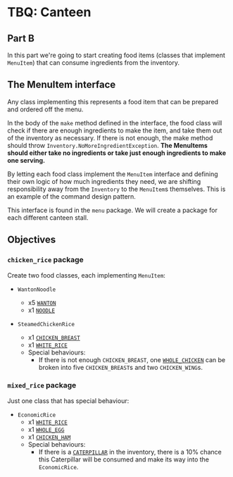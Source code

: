 # TBQ: Canteen

## Part B

In this part we're going to start creating food items (classes that implement `MenuItem`) that can consume ingredients from the inventory.

## The MenuItem interface

Any class implementing this represents a food item that can be prepared and ordered off the menu.

In the body of the `make` method defined in the interface, the food class will check if there are enough ingredients to make the item, and take them out of the inventory as necessary. If there is not enough, the make method should throw `Inventory.NoMoreIngredientException`. **The MenuItems should either take no ingredients or take just enough ingredients to make one serving.**

By letting each food class implement the `MenuItem` interface and defining their own logic of how much ingredients they need, we are shifting responsibility away from the `Inventory` to the `MenuItem`s themselves. This is an example of the command design pattern.

This interface is found in the `menu` package. We will create a package for each different canteen stall.

## Objectives

### `chicken_rice` package

Create two food classes, each implementing `MenuItem`:

- `WantonNoodle`
    - x5 [`WANTON`](psi_element://simulator.Ingredient#WANTON)
    - x1 [`NOODLE`](psi_element://simulator.Ingredient#NOODLE)

- `SteamedChickenRice`
    - x1 [`CHICKEN_BREAST`](psi_element://simulator.Ingredient#CHICKEN_BREAST)
    - x1 [`WHITE_RICE`](psi_element://simulator.Ingredient#WHITE_RICE)
    - Special behaviours:
        - If there is not enough `CHICKEN_BREAST`, one [`WHOLE_CHICKEN`](psi_element://simulator.Ingredient#WHOLE_CHICKEN) can be broken into five `CHICKEN_BREAST`s and two `CHICKEN_WING`s.
        
### `mixed_rice` package

Just one class that has special behaviour:

- `EconomicRice`
    - x1 [`WHITE_RICE`](psi_element://simulator.Ingredient#WHITE_RICE)
    - x1 [`WHOLE_EGG`](psi_element://simulator.Ingredient#WHOLE_EGG)
    - x1 [`CHICKEN_HAM`](psi_element://simulator.Ingredient#CHICKEN_HAM)
    - Special behaviours:
        - If there is a [`CATERPILLAR`](psi_element://simulator.Ingredient#CATERPILLAR) in the inventory, there is a 10% chance this Caterpillar will be consumed and make its way into the `EconomicRice`. 